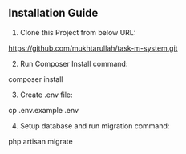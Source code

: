 <h2>Installation Guide</h2>

1) Clone this Project from below URL:

https://github.com/mukhtarullah/task-m-system.git


2) Run Composer Install command:

composer install

3) Create .env file:

cp .env.example .env

4) Setup database and run migration command:

php artisan migrate

